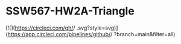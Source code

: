 # SSW567-HW2A-Triangle

[![<nathsouza>](https://circleci.com/gh/<nathsouza>/<SSW567-HW2A-Triangle>
.svg?style=svg)](https://app.circleci.com/pipelines/github/<nathsouza>/<SSW567-HW2A-Triangle>
?branch=main&filter=all)
